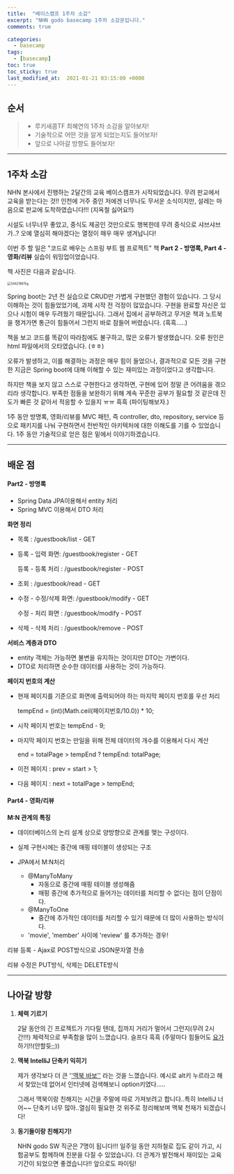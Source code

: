 ```yaml
---
title:  "베이스캠프 1주차 소감"
excerpt: "NHN godo basecamp 1주차 소감문입니다."
comments: true

categories:
  - basecamp
tags: 
  - [basecamp]
toc: true
toc_sticky: true
last_modified_at:  2021-01-21 03:15:00 +0000
---
```


## 순서

> - 루키새콤TF 최혜연의 1주차 소감을 알아보자!
> - 기술적으로 어떤 것을 알게 되었는지도 들어보자!
> - 앞으로 나아갈 방향도 들어보자!

---

## 1주차 소감

NHN 본사에서 진행하는 2달간의 교육 베이스캠프가 시작되었습니다. 무려 판교에서 교육을 받는다는 것!! 인천에 거주 중인 저에겐 너무나도 무서운 소식이지만, 설레는 마음으로 판교에 도착하였습니다!!! (지옥철 싫어요!!)

 시설도 너무너무 좋았고, 중식도 제공인 것만으로도 행복한데 무려 중식으로 샤브샤브가..? 오예 열심히 해야겠다는 열정이 매우 매우 생겨납니다! 

이번 주 할 일은 "코드로 배우는 스프링 부트 웹 프로젝트" 책 **Part 2 - 방명록, Part 4 - 영화/리뷰** 실습이 워밍업이었습니다.

책 사진은 다음과 같습니다.

<img src="https://user-images.githubusercontent.com/32683894/105351477-fcd57d00-5c2f-11eb-8ea6-7c778c779c9f.jpg" alt="344218815g" style="zoom:50%;" />



Spring boot는 2년 전 실습으로 CRUD만 가볍게 구현했던 경험이 있습니다. 그 당시 이해하는 것이 힘들었었기에, 과제 시작 전 걱정이 많았습니다. 구현을 완료할 자신은 있으나 시험이 매우 두려웠기 때문입니다. 그래서 집에서 공부하려고 무거운 책과 노트북을 챙겨가면 통근이 힘들어서 그런지 바로 잠들어 버렸습니다. (흑흑.....)

책을 보고 코드를 똑같이 따라침에도 불구하고, 많은 오류가 발생했습니다. 오류 원인은 html 파일에서의 오타였습니다. (ㅎㅎ)

오류가 발생하고, 이를 해결하는 과정은 매우 힘이 들었으나, 결과적으로 모든 것을 구현한 지금은 Spring boot에 대해 이해할 수 있는 재미있는 과정이었다고 생각합니다.

하지만 책을 보지 않고 스스로 구현한다고 생각하면, 구현에 있어 정말 큰 어려움을 겪으리라 생각합니다. 부족한 점들을 보완하기 위해 계속 꾸준한 공부가 필요할 것 같은데 진도가 빠른 것 같아서 적응할 수 있을지 ㅠㅠ 흑흑 (파이팅해보자.)

1주 동안 방명록, 영화/리뷰를 MVC 패턴, 즉 controller, dto, repository, service 등으로 패키지를 나눠 구현하면서 전반적인 아키텍처에 대한 이해도를 기를 수 있었습니다. 1주 동안 기술적으로 얻은 점은 밑에서 이야기하겠습니다.

 

---

## 배운 점

#### Part2 - 방명록

- Spring Data JPA이용해서 entity 처리 
- Spring MVC 이용해서 DTO 처리

**화면  정리**

- 목록 : /guestbook/list - GET 

- 등록 - 입력 화면: /guestbook/register - GET

  등록 - 등록 처리 : /guestbook/register - POST

- 조회 : /guestbook/read - GET

- 수정 - 수정/삭제 화면: /guestbook/modify - GET

  수정 - 처리 화면 :  /guestbook/modify - POST

- 삭제 - 삭제 처리 : /guestbook/remove - POST 

**서비스 계층과 DTO**

- entity 객체는 가능하면 불변을 유지하는 것이지만 DTO는 가변이다.
- DTO로 처리하면 순수한 데이터를 사용하는 것이 가능하다.

**페이지 번호의 계산**

- 현재 페이지를 기준으로 화면에 출력되어야 하는 마지막 페이지 번호를 우선 처리

  tempEnd = (int)(Math.ceil(페이지번호/10.0)) * 10;

- 시작 페이지 번호는 tempEnd - 9;

- 마지막 페이지 번호는 만일을 위해 전체 데이터의 개수를 이용해서 다시 계산

  end = totalPage > tempEnd ? tempEnd: totalPage;

- 이전 페이지 : prev = start > 1;

- 다음 페이지 : next = totalPage > tempEnd;



#### Part4 - 영화/리뷰

**M:N 관계의 특징**

- 데이터베이스의 논리 설계 상으로 양방향으로 관계를 맺는 구성이다. 

- 실제 구현시에는 중간에 매핑 테이블이 생성되는 구조

- JPA에서 M:N처리

  - @ManyToMany
    - 자동으로 중간에 매핑 테이블 생성해줌
    - 매핑 중간에 추가적으로 들어가는 데이터를 처리할 수 없다는 점이 단점이다.
  - @ManyToOne
    - 중간에 추가적인 데이터를 처리할 수 있기 때문에 더 많이 사용하는 방식이다.
  - 'movie', 'member' 사이에 'review' 를 추가하는 경우!
  

리뷰 등록 - Ajax로 POST방식으로 JSON문자열 전송

리뷰 수정은 PUT방식, 삭제는 DELETE방식





---

## 나아갈 방향

1. **체력 기르기**

   2달 동안의 긴 프로젝트가 기다릴 텐데, 집까지 거리가 멀어서 그런지(무려 2시간!!!) 체력적으로 부족함을 많이 느꼈습니다. 슬프다 흑흑 (주말마다 힘들어도 <u>요가</u>하기!!(안할듓;;))

2. **맥북 IntelliJ 단축키 익히기**

   제가 생각보다 더 큰 '<u>'맥북 바보''</u> 라는 것을 느꼈습니다. 예시로 alt키 누르라고 해서 찾았는데 없어서 인터넷에 검색해보니 option키였다.....

   그래서 맥북이랑 친해지는 시간을 주말에 따로 가져보려고 합니다..특히 IntelliJ 너어~~ 단축키 너무 많아..열심히 필요한 것 위주로 정리해보며 맥북 천재가 되겠습니다!

3. **동기들이랑 친해지기!**

   NHN godo SW 직군은 7명이 됩니다!!! 일주일 동안 지하철로 집도 같이 가고, 시험공부도 함께하며 친분을 다질 수 있었습니다. 더 관계가 발전해서 재미있는 교육 기간이 되었으면 좋겠습니다!! 앞으로도 파이팅!
















